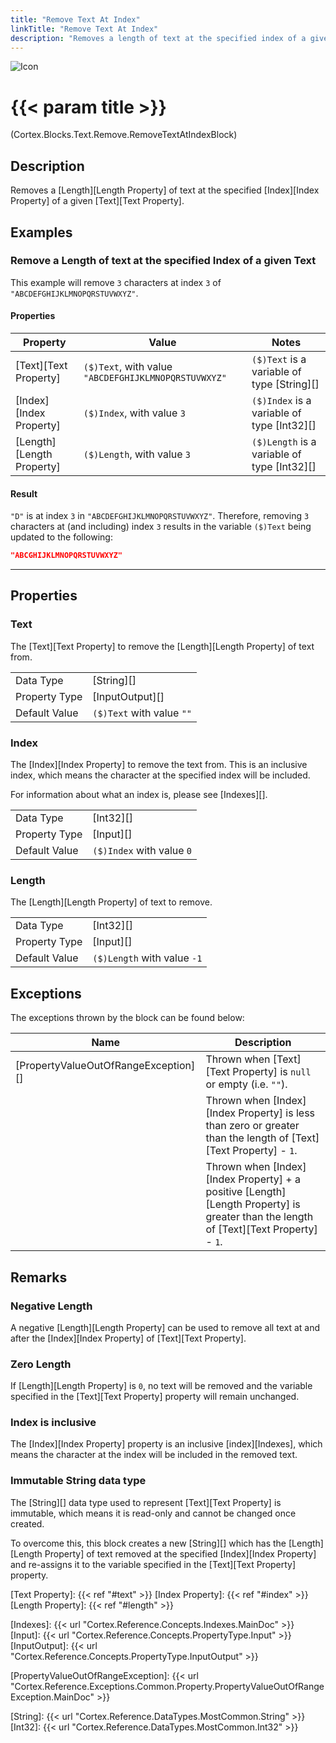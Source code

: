 ```yaml
---
title: "Remove Text At Index"
linkTitle: "Remove Text At Index"
description: "Removes a length of text at the specified index of a given text."
---
```


![Icon](/blocks/text-remove-block-icon.png)

# {{< param title >}}

<p class="namespace">(Cortex.Blocks.Text.Remove.RemoveTextAtIndexBlock)</p>

## Description

Removes a [Length][Length Property] of text at the specified [Index][Index Property] of a given [Text][Text Property].

## Examples

### Remove a Length of text at the specified Index of a given Text

This example will remove `3` characters at index `3` of `"ABCDEFGHIJKLMNOPQRSTUVWXYZ"`.

#### Properties

| Property           | Value                     | Notes                                    |
|--------------------|---------------------------|------------------------------------------|
| [Text][Text Property] | `($)Text`, with value `"ABCDEFGHIJKLMNOPQRSTUVWXYZ"` | `($)Text` is a variable of type [String][] |
| [Index][Index Property] | `($)Index`, with value `3` | `($)Index` is a variable of type [Int32][] |
| [Length][Length Property] | `($)Length`, with value `3` | `($)Length` is a variable of type [Int32][] |

#### Result

`"D"` is at index `3` in `"ABCDEFGHIJKLMNOPQRSTUVWXYZ"`. Therefore, removing `3` characters at (and including) index `3` results in the variable `($)Text` being updated to the following:

```json
"ABCGHIJKLMNOPQRSTUVWXYZ"
```

***

## Properties

### Text

The [Text][Text Property] to remove the [Length][Length Property] of text from.
  
| | |
|--------------------|---------------------------|
| Data Type | [String][] |
| Property Type | [InputOutput][] |
| Default Value | `($)Text` with value `""` |

### Index

The [Index][Index Property] to remove the text from. This is an inclusive index, which means the character at the specified index will be included.

For information about what an index is, please see [Indexes][].

| | |
|--------------------|---------------------------|
| Data Type | [Int32][] |
| Property Type | [Input][] |
| Default Value | `($)Index` with value `0` |

### Length

The [Length][Length Property] of text to remove.

| | |
|--------------------|---------------------------|
| Data Type | [Int32][] |
| Property Type | [Input][] |
| Default Value | `($)Length` with value `-1` |

## Exceptions

The exceptions thrown by the block can be found below:

| Name     | Description |
|----------|----------|
| [PropertyValueOutOfRangeException][] | Thrown when [Text][Text Property] is `null` or empty (i.e. `""`). |
| | Thrown when [Index][Index Property] is less than zero or greater than the length of [Text][Text Property] - `1`. |
| | Thrown when [Index][Index Property] + a positive [Length][Length Property] is greater than the length of [Text][Text Property] - `1`. |

## Remarks

### Negative Length

A negative [Length][Length Property] can be used to remove all text at and after the [Index][Index Property] of [Text][Text Property].

### Zero Length

If [Length][Length Property] is `0`, no text will be removed and the variable specified in the [Text][Text Property] property will remain unchanged.

### Index is inclusive

The [Index][Index Property] property is an inclusive [index][Indexes], which means the character at the index will be included in the removed text.

### Immutable String data type

The [String][] data type used to represent [Text][Text Property] is immutable, which means it is read-only and cannot be changed once created.

To overcome this, this block creates a new [String][] which has the [Length][Length Property] of text removed at the specified [Index][Index Property] and re-assigns it to the variable specified in the [Text][Text Property] property.  

[Text Property]: {{< ref "#text" >}}
[Index Property]: {{< ref "#index" >}}
[Length Property]: {{< ref "#length" >}}

[Indexes]: {{< url "Cortex.Reference.Concepts.Indexes.MainDoc" >}}
[Input]: {{< url "Cortex.Reference.Concepts.PropertyType.Input" >}}
[InputOutput]: {{< url "Cortex.Reference.Concepts.PropertyType.InputOutput" >}}

[PropertyValueOutOfRangeException]: {{< url "Cortex.Reference.Exceptions.Common.Property.PropertyValueOutOfRangeException.MainDoc" >}}

[String]: {{< url "Cortex.Reference.DataTypes.MostCommon.String" >}}
[Int32]: {{< url "Cortex.Reference.DataTypes.MostCommon.Int32" >}}
